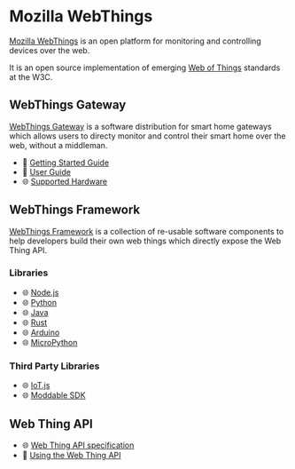 # Mozilla WebThings

[Mozilla WebThings](https://iot.mozilla.org/) is an open platform for monitoring and controlling devices over the web.

It is an open source implementation of emerging [Web of Things](https://www.w3.org/WoT/) standards at the W3C.

## WebThings Gateway
[WebThings Gateway](https://iot.mozilla.org/gateway/) is a software distribution for smart home gateways which allows users to directy monitor and control their smart home over the web, without a middleman.
* 📝 [Getting Started Guide](./gateway-getting-started-guide.md)
* 📝 [User Guide](./gateway-user-guide.md)
* 🌐 [Supported Hardware](https://github.com/mozilla-iot/wiki/wiki/Supported-Hardware)

## WebThings Framework

[WebThings Framework](https://iot.mozilla.org/things/) is a collection of re-usable software components to help developers build their own web things which directly expose the Web Thing API.

### Libraries
 * 🌐 [Node.js](https://github.com/mozilla-iot/webthing-node)
 * 🌐 [Python](https://github.com/mozilla-iot/webthing-python)
 * 🌐 [Java](https://github.com/mozilla-iot/webthing-java)
 * 🌐 [Rust](https://github.com/mozilla-iot/webthing-rust)
 * 🌐 [Arduino](https://github.com/mozilla-iot/webthing-arduino)
 * 🌐 [MicroPython](https://github.com/mozilla-iot/webthing-upy)

### Third Party Libraries
 * 🌐 [IoT.js](https://github.com/rzr/webthing-iotjs)
 * 🌐 [Moddable SDK](https://github.com/Moddable-OpenSource/moddable/blob/public/documentation/network/webthings.md)
 
## Web Thing API
 * 🌐 [Web Thing API specification](https://iot.mozilla.org/wot/)
 * 📝 [Using the Web Thing API](./web-thing-api.md)

